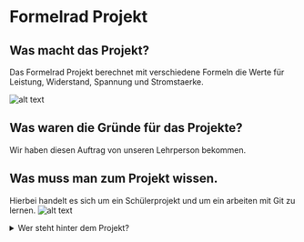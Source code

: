 # Formelrad Projekt

## Was macht das Projekt?
Das Formelrad Projekt berechnet mit verschiedene Formeln die Werte für Leistung, Widerstand, Spannung und Stromstaerke.

![alt text](http://www.licht-plattform.org/lichtwissen-elektro-formelrad.jpg)

## Was waren die Gründe für das Projekte?
Wir haben diesen Auftrag von unseren Lehrperson bekommen.

## Was muss man zum Projekt wissen.
Hierbei handelt es sich um ein Schülerprojekt und um ein arbeiten mit Git zu lernen.
![alt text](https://torbjornzetterlund.com/wp-content/uploads/2015/06/git-logo.png)

<details>
<summary>Wer steht hinter dem Projekt?</summary>
Raphael Suter und Jamie Lam
</details>